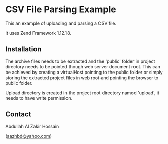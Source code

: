 CSV File Parsing Example
=========================

This an example of uploading and parsing a CSV file.

It uses Zend Framework 1.12.18.

Installation
------------

The archive files needs to be extracted and the 'public' folder in project directory needs to be pointed though web server
document root. This can be achieved by creating a virtualHost pointing to the public folder or simply storing the extracted
project files in web root and pointing the browser to public folder.

Upload directory is created in the project root directory named 'upload', it needs to have write permission.


Contact
-------

Abdullah Al Zakir Hossain

(aazhbd@yahoo.com)
